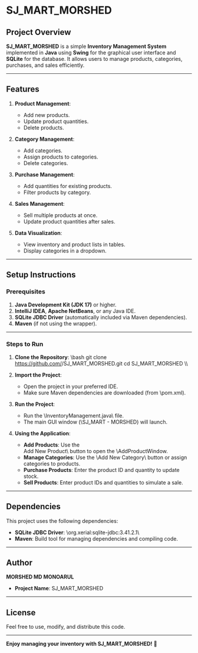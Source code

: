 # SJ_MART_MORSHED

## Project Overview

**SJ_MART_MORSHED** is a simple **Inventory Management System** implemented in **Java** using **Swing** for the graphical user interface and **SQLite** for the database. It allows users to manage products, categories, purchases, and sales efficiently.

---

## Features

1. **Product Management**:
   - Add new products.
   - Update product quantities.
   - Delete products.

2. **Category Management**:
   - Add categories.
   - Assign products to categories.
   - Delete categories.

3. **Purchase Management**:
   - Add quantities for existing products.
   - Filter products by category.

4. **Sales Management**:
   - Sell multiple products at once.
   - Update product quantities after sales.

5. **Data Visualization**:
   - View inventory and product lists in tables.
   - Display categories in a dropdown.

---

## Setup Instructions

### Prerequisites

1. **Java Development Kit (JDK 17)** or higher.
2. **IntelliJ IDEA**, **Apache NetBeans**, or any Java IDE.
3. **SQLite JDBC Driver** (automatically included via Maven dependencies).
4. **Maven** (if not using the wrapper).

---

### Steps to Run

1. **Clone the Repository**:
   \\bash
   git clone https://github.com/<your-github-username>/SJ_MART_MORSHED.git
   cd SJ_MART_MORSHED
   \\\

2. **Import the Project**:
   - Open the project in your preferred IDE.
   - Make sure Maven dependencies are downloaded (from \pom.xml\).

3. **Run the Project**:
   - Run the \InventoryManagement.java\ file.
   - The main GUI window (\SJ_MART - MORSHED\) will launch.

4. **Using the Application**:
   - **Add Products**: Use the \
Add
New
Product\ button to open the \AddProductWindow\.
   - **Manage Categories**: Use the \Add
New
Category\ button or assign categories to products.
   - **Purchase Products**: Enter the product ID and quantity to update stock.
   - **Sell Products**: Enter product IDs and quantities to simulate a sale.

---

## Dependencies

This project uses the following dependencies:

- **SQLite JDBC Driver**: \org.xerial:sqlite-jdbc:3.41.2.1\
- **Maven**: Build tool for managing dependencies and compiling code.

---

## Author

**MORSHED MD MONOARUL**  
- **Project Name**: SJ_MART_MORSHED

---

## License

Feel free to use, modify, and distribute this code.

---

**Enjoy managing your inventory with SJ_MART_MORSHED!** 🚀
